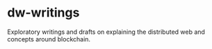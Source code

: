 # dw-writings
Exploratory writings and drafts on explaining the distributed web and concepts around blockchain.
